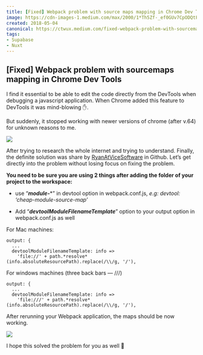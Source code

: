 ```yaml
---
title: [Fixed] Webpack problem with source maps mapping in Chrome Dev Tools
image: https://cdn-images-1.medium.com/max/2000/1*Th5Zf-_ef0GUv7CpODQtFg.png
created: 2018-05-04
canonical: https://ctwux.medium.com/fixed-webpack-problem-with-sourcemaps-mapping-in-chrome-dev-tools-57064572ffc6
tags:
- Supabase
- Nuxt
---
```

## [Fixed] Webpack problem with sourcemaps mapping in Chrome Dev Tools

I find it essential to be able to edit the code directly from the DevTools when debugging a javascript application. When Chrome added this feature to DevTools it was mind-blowing ✋.

But suddenly, it stopped working with newer versions of chrome (after v.64) for unknown reasons to me.

![](https://cdn-images-1.medium.com/max/2000/1*Th5Zf-_ef0GUv7CpODQtFg.png)

After trying to research the whole internet and trying to understand. Finally, the definite solution was share by [RyanAtViceSoftware](https://github.com/webpack/webpack/issues/6400) in Github. Let’s get directly into the problem without losing focus on fixing the problem.

**You need to be sure you are using 2 things after adding the folder of your project to the workspace:**

* use “***module-****” in devtool option in webpack.conf.js,
  *e.g: devtool: ‘cheap-module-source-map’*

* Add “***devtoolModuleFilenameTemplate***” option to your output option in webpack.conf.js as well

For Mac machines:

    output: {
      ...
      devtoolModuleFilenameTemplate: info =>
        'file://' + path.*resolve*(info.absoluteResourcePath).replace(/\\/g, '/'),

For windows machines (three back bars — ///)

    output: {
      ...
      devtoolModuleFilenameTemplate: info =>
        'file:///' + path.*resolve*(info.absoluteResourcePath).replace(/\\/g, '/'),

After rerunning your Webpack application, the maps should be now working.

![](https://cdn-images-1.medium.com/max/2000/1*DqD4qzHtMbWXMDzQMxGCsw.png)

I hope this solved the problem for you as well 💛
